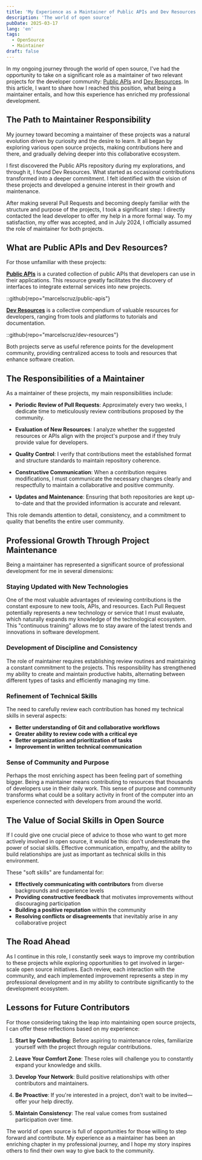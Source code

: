 ```yaml
---
title: 'My Experience as a Maintainer of Public APIs and Dev Resources'
description: 'The world of open source'
pubDate: 2025-03-17
lang: 'en'
tags: 
  - OpenSource
  - Maintainer
draft: false
---
```


In my ongoing journey through the world of open source, I've had the opportunity to take on a significant role as a maintainer of two relevant projects for the developer community: [Public APIs](https://publicapis.dev/) and [Dev Resources](https://devresourc.es/). In this article, I want to share how I reached this position, what being a maintainer entails, and how this experience has enriched my professional development.

## The Path to Maintainer Responsibility

My journey toward becoming a maintainer of these projects was a natural evolution driven by curiosity and the desire to learn. It all began by exploring various open source projects, making contributions here and there, and gradually delving deeper into this collaborative ecosystem.

I first discovered the Public APIs repository during my explorations, and through it, I found Dev Resources. What started as occasional contributions transformed into a deeper commitment. I felt identified with the vision of these projects and developed a genuine interest in their growth and maintenance.

After making several Pull Requests and becoming deeply familiar with the structure and purpose of the projects, I took a significant step: I directly contacted the lead developer to offer my help in a more formal way. To my satisfaction, my offer was accepted, and in July 2024, I officially assumed the role of maintainer for both projects.

## What are Public APIs and Dev Resources?

For those unfamiliar with these projects:

**[Public APIs](https://publicapis.dev/)** is a curated collection of public APIs that developers can use in their applications. This resource greatly facilitates the discovery of interfaces to integrate external services into new projects.

::github{repo="marcelscruz/public-apis"}

**[Dev Resources](https://devresourc.es/)** is a collective compendium of valuable resources for developers, ranging from tools and platforms to tutorials and documentation.

::github{repo="marcelscruz/dev-resources"}

Both projects serve as useful reference points for the development community, providing centralized access to tools and resources that enhance software creation.

## The Responsibilities of a Maintainer

As a maintainer of these projects, my main responsibilities include:

- **Periodic Review of Pull Requests**: Approximately every two weeks, I dedicate time to meticulously review contributions proposed by the community.
- **Evaluation of New Resources**: I analyze whether the suggested resources or APIs align with the project's purpose and if they truly provide value for developers.
- **Quality Control**: I verify that contributions meet the established format and structure standards to maintain repository coherence.
- **Constructive Communication**: When a contribution requires modifications, I must communicate the necessary changes clearly and respectfully to maintain a collaborative and positive community.

- **Updates and Maintenance**: Ensuring that both repositories are kept up-to-date and that the provided information is accurate and relevant.

This role demands attention to detail, consistency, and a commitment to quality that benefits the entire user community.

## Professional Growth Through Project Maintenance

Being a maintainer has represented a significant source of professional development for me in several dimensions:

### Staying Updated with New Technologies

One of the most valuable advantages of reviewing contributions is the constant exposure to new tools, APIs, and resources. Each Pull Request potentially represents a new technology or service that I must evaluate, which naturally expands my knowledge of the technological ecosystem. This "continuous training" allows me to stay aware of the latest trends and innovations in software development.

### Development of Discipline and Consistency

The role of maintainer requires establishing review routines and maintaining a constant commitment to the projects. This responsibility has strengthened my ability to create and maintain productive habits, alternating between different types of tasks and efficiently managing my time.

### Refinement of Technical Skills

The need to carefully review each contribution has honed my technical skills in several aspects:

- **Better understanding of Git and collaborative workflows**
- **Greater ability to review code with a critical eye**
- **Better organization and prioritization of tasks**
- **Improvement in written technical communication**

### Sense of Community and Purpose

Perhaps the most enriching aspect has been feeling part of something bigger. Being a maintainer means contributing to resources that thousands of developers use in their daily work. This sense of purpose and community transforms what could be a solitary activity in front of the computer into an experience connected with developers from around the world.

## The Value of Social Skills in Open Source

If I could give one crucial piece of advice to those who want to get more actively involved in open source, it would be this: don't underestimate the power of social skills. Effective communication, empathy, and the ability to build relationships are just as important as technical skills in this environment.

These "soft skills" are fundamental for:

- **Effectively communicating with contributors** from diverse backgrounds and experience levels
- **Providing constructive feedback** that motivates improvements without discouraging participation
- **Building a positive reputation** within the community
- **Resolving conflicts or disagreements** that inevitably arise in any collaborative project

## The Road Ahead

As I continue in this role, I constantly seek ways to improve my contribution to these projects while exploring opportunities to get involved in larger-scale open source initiatives. Each review, each interaction with the community, and each implemented improvement represents a step in my professional development and in my ability to contribute significantly to the development ecosystem.

## Lessons for Future Contributors

For those considering taking the leap into maintaining open source projects, I can offer these reflections based on my experience:

1. **Start by Contributing**: Before aspiring to maintenance roles, familiarize yourself with the project through regular contributions.

2. **Leave Your Comfort Zone**: These roles will challenge you to constantly expand your knowledge and skills.

3. **Develop Your Network**: Build positive relationships with other contributors and maintainers.

4. **Be Proactive**: If you're interested in a project, don't wait to be invited—offer your help directly.

5. **Maintain Consistency**: The real value comes from sustained participation over time.

The world of open source is full of opportunities for those willing to step forward and contribute. My experience as a maintainer has been an enriching chapter in my professional journey, and I hope my story inspires others to find their own way to give back to the community.
